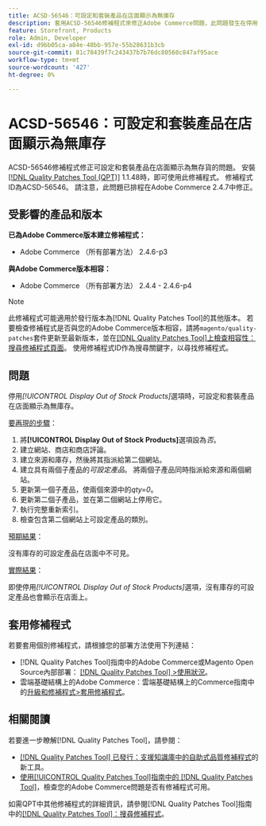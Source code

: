 ```yaml
---
title: ACSD-56546：可設定和套裝產品在店面顯示為無庫存
description: 套用ACSD-56546修補程式來修正Adobe Commerce問題，此問題發生在停用*[!UICONTROL Display Out of Stock Products]*組態選項時，可設定和套件組合產品在店面顯示為無庫存。
feature: Storefront, Products
role: Admin, Developer
exl-id: d9bb05ca-a84e-48bb-957e-55b28631b3cb
source-git-commit: 81c78439f7c243437b7b76dc80560c847af95ace
workflow-type: tm+mt
source-wordcount: '427'
ht-degree: 0%

---
```


# ACSD-56546：可設定和套裝產品在店面顯示為無庫存

ACSD-56546修補程式修正可設定和套裝產品在店面顯示為無存貨的問題。 安裝[[!DNL Quality Patches Tool (QPT)]](https://experienceleague.adobe.com/en/docs/commerce-knowledge-base/kb/announcements/commerce-announcements/magento-quality-patches-released-new-tool-to-self-serve-quality-patches) 1.1.48時，即可使用此修補程式。 修補程式ID為ACSD-56546。 請注意，此問題已排程在Adobe Commerce 2.4.7中修正。

## 受影響的產品和版本

**已為Adobe Commerce版本建立修補程式：**

* Adobe Commerce （所有部署方法） 2.4.6-p3

**與Adobe Commerce版本相容：**

* Adobe Commerce （所有部署方法） 2.4.4 - 2.4.6-p4

>[!NOTE]
>
>此修補程式可能適用於發行版本為[!DNL Quality Patches Tool]的其他版本。 若要檢查修補程式是否與您的Adobe Commerce版本相容，請將`magento/quality-patches`套件更新至最新版本，並在[[!DNL Quality Patches Tool]上檢查相容性：搜尋修補程式頁面](https://experienceleague.adobe.com/tools/commerce-quality-patches/index.html)。 使用修補程式ID作為搜尋關鍵字，以尋找修補程式。

## 問題

停用&#x200B;*[!UICONTROL Display Out of Stock Products]*&#x200B;選項時，可設定和套裝產品在店面顯示為無庫存。

<u>要再現的步驟</u>：

1. 將&#x200B;**[!UICONTROL Display Out of Stock Products]**&#x200B;選項設為&#x200B;*否*。
1. 建立網站、商店和商店評論。
1. 建立來源和庫存，然後將其指派給第二個網站。
1. 建立具有兩個子產品的&#x200B;*可設定產品*。 將兩個子產品同時指派給來源和兩個網站。
1. 更新第一個子產品，使兩個來源中的&#x200B;*qty=0*。
1. 更新第二個子產品，並在第二個網站上停用它。
1. 執行完整重新索引。
1. 檢查包含第二個網站上可設定產品的類別。

<u>預期結果</u>：

沒有庫存的可設定產品在店面中不可見。

<u>實際結果</u>：

即使停用&#x200B;*[!UICONTROL Display Out of Stock Products]*&#x200B;選項，沒有庫存的可設定產品也會顯示在店面上。

## 套用修補程式

若要套用個別修補程式，請根據您的部署方法使用下列連結：

* [!DNL Quality Patches Tool]指南中的Adobe Commerce或Magento Open Source內部部署： [[!DNL Quality Patches Tool] >使用狀況](/help/tools/quality-patches-tool/usage.md)。
* 雲端基礎結構上的Adobe Commerce：雲端基礎結構上的Commerce指南中的[升級和修補程式>套用修補程式](https://experienceleague.adobe.com/docs/commerce-cloud-service/user-guide/develop/upgrade/apply-patches.html)。

## 相關閱讀

若要進一步瞭解[!DNL Quality Patches Tool]，請參閱：

* [[!DNL Quality Patches Tool] 已發行：支援知識庫中的自助式品質修補程式](https://experienceleague.adobe.com/en/docs/commerce-knowledge-base/kb/announcements/commerce-announcements/magento-quality-patches-released-new-tool-to-self-serve-quality-patches)的新工具。
* [使用[!UICONTROL Quality Patches Tool]指南中的 [!DNL Quality Patches Tool]](/help/tools/quality-patches-tool/patches-available-in-qpt/check-patch-for-magento-issue-with-magento-quality-patches.md)，檢查您的Adobe Commerce問題是否有修補程式可用。


如需QPT中其他修補程式的詳細資訊，請參閱[!DNL Quality Patches Tool]指南中的[[!DNL Quality Patches Tool]：搜尋修補程式](https://experienceleague.adobe.com/tools/commerce-quality-patches/index.html)。
